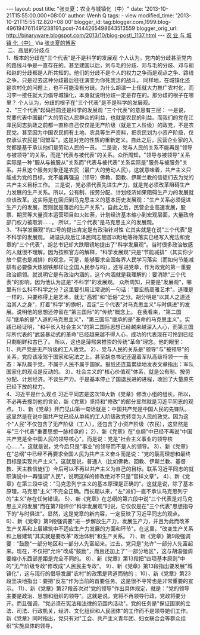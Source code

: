 --- layout: post title: "张炎夏：农业与城镇化（中）" date:
'2013-10-21T15:55:00.000+08:00' author: Wenh Q tags: - view
modified\_time: '2013-10-21T15:55:12.820+08:00' blogger\_id:
tag:blogger.com,1999:blog-4961947611491238191.post-7444265498643513559
blogger\_orig\_url:
http://binaryware.blogspot.com/2013/10/blog-post\_1137.html ---
[农 业 与 城 镇
化（中）](http://zhangyanxiavip.blog.sohu.com/280387187.html)
Via [张炎夏的博客](http://zhangyanxiavip.blog.sohu.com/)
  \
 二、高层的分歧点
\
1、根本的分歧在"三个代表"是不是科学的发展观
个人认为，党内的分歧甚至党内的路线斗争是一直存在的。甚至建国以后，刘与毛的分歧、邓与毛的分歧、邓与胡和赵的分歧都是人所共知的。他们的分歧不是个人的权力之争而是观点之争、路线之争。只是过去这种分歧最后往往演变为你死我活的战斗。
同样地，在城镇化还是农村化的问题上，也不可能没有分歧。为什么胡温一上任就大力推广农村化，而习李一接任就大力倡导城镇化，本身就说明分歧一定是存在的。那分歧的根子在哪里？
个人认为，分歧的根子在"三个代表"是不是科学的发展观。
\
2、"三个代表"起码目前还是科学的发展观
"三个代表"的意思有三层：
一是说，党要代表中国最广大的劳动人民群众的利益，也就是农民的利益。而我们的党在江泽民同志执政之前都一直称自己仅仅是无产阶级（就是工人阶级）的政党，不是农民党。甚至因为中国农民拥有土地、农具等生产资料，把农民划为小资产阶级，仅仅承认农民是"同盟军"。这是对党的性质的重新定义。自此之后，民营企业家的入党都是基于承认他们是劳动人民的一员。
二是说，党与人民的关系不能再是"领导与被领导"的关系，而是"代表与被代表"的关系。众所周知，"领导与被领导"关系实际是一种"服从与被服从"关系而"代表与被代表"关系实际是"服务与被服务"关系。并且这个服务对象还是农民（最广大的劳动人民）。这就意味着，共产主义只能成为党的目标，党不能再强迫（领导）佛教、回教、伊斯兰教的信徒们去为党的共产主义目标工作。
三是说，党必须代表先进生产力，就是党必须改革阻碍生产力发展的生产关系。所以，公有制、按劳分配、计划经济如果阻碍生产力的发展就应该改革。这实际是在回归到马克思主义的基本历史发展观："生产关系必须促进生产力的发展，否则就是落后的生产关系"。自此之后，民营企业高速发展，股票、期货等大量资本运营项目如火如荼，计划经济基本缩小到宏观层面，大量政府部门权力被取消……。
所以，"三个代表"是马克思主义的发展观。
\
3、"科学发展观"的口号的提出肯定是有政治针对性
它其实就是在说"三个代表"是不科学的发展观。
胡温执政后江泽民同志翘首以盼地等待落实已经写入宪法和党章的"三个代表"，胡总书记却大跌眼镜地提出了"科学发展观"。当时很多政治敏感的人就很不理解。因为按照官方的解释，"科学发展观"只是"节能减排"（其实你少放个屁也是减排）的观念。可是，能够要求全国各界人民学习落实（而如何节能减排有必要像大炼钢铁那样让全国人民参与吗），还写进党章，作为政党的第一重要政治纲领。就说明它是有政治内涵的，这个内涵就是我理解的：要消除"三个代表"的影响，因为他认为这是"不科学"的发展观。
众所周知，只要是"发展观"，哪里有什么科不科学之分？这里要引用江常说的一句话："要宏扬高雅艺术"。道理是一样的，只要称得上是艺术，就无"高雅"和"低俗"之分。胡分明是"以其人之道还治其人之身"，打着"科学"的旗帜，否定"三个代表"对马克思主义"与时俱进"的发展。说明他的思想还停留在"第三国际"的"传统"概念上。
在我看来，"第二国际"继承的是"人道的马克思主义"，"第三国际"继承的是"革命的马克思主义"。实践已经证明，"和平长入社会主义"的第二国际思想已经越来越深入人心，而第三国际所代表的"武装暴动式的革命"已经越来越不得人心，成功的代表现在可怜到已经只剩朝鲜和古巴了。
所以，这也是薄熙来推崇的传统"革命"理念。他的眼里：
1）、共产党是无产阶级的工人政党。
2）、党与人民的关系是"领导"与"被领导"的关系，党应该凌驾于国家和宪法之上。甚至胡总书记还逼着军队高级将领一一表态：军队属于党。不属于人民不属于国家。报纸还连篇累牍地发表文章指出：军队国家化的观点是反动的。
3）、社会主义的"核心价值观"体系，就是公有制、按劳分配、计划经济。不谈生产力。于是基本停止了国退民进的进程，收回了大量原先已经下放的权力。
\
4、习近平是什么观点
习近平同志是这次18大新《党章》修改小组的组长。所以，不必再去搜刮他的言论，新《党章》坚持和"修改"的部分显然就是习近平同志的观点。
1）、新《党章》开门见山第一句话就是：中国共产党是中国人民的先锋队。这显然是在说中国共产党已经从单纯的工人阶级政党转变为人民的政党。因为这个"人民"不仅包含了无产阶级（工人），还包含了小资产阶级（农民），这显然是与"三个代表"重要思想一脉相承的；
2）、新《党章》在"总纲"中已经不再说"中国共产党是全中国人民的领导核心"，而是说：党是"社会主义事业的领导核心……"。这就是说，党今后只是"事业"的领导而不是人的领导。
3）、新《党章》在"总纲"中已经不再要求全国人民为共产主义奋斗而是说："党的最高理想和最终目标是实现共产主义"。这就是说，普通人（比如佛教、回教、伊斯兰教、基督教、天主教信徒们）今后可以不再以共产主义为自己的目标。联系习近平同志的就职演说中一再强调"人民"，说明这样的修改绝对不只是"官样文章"。
4）、新《党章》在第三段中说："马克思列宁主义的基本原理是正确的"。这就是说，除了基本原理，马克思"主义"不完全正确。而长期以来，"左"派们一直不承认马克思列宁的"主义"存在任何错误。
5）、新《党章》在总纲的第六段中说"三个代表是对马克思主义的发展"而在第7段评价"科学发展观"时说，它仅仅是在"三个代表"思想指导下的"与时俱进"。显然，这是党章的新内容，一定反映了习近平同志的观点。
6）、新《党章》第9段强调要"进一步解放生产力，发展生产力，并且为此而改革生产关系和上层建筑中不适应生产力发展的方面和环节"。在这里，"改变生产关系和上层建筑"其实就是要改革"政治体制"和生产关系。
7）、新《党章》第9段强调要："鼓励"一部分地区和一部分人先富起来。过去，党只是"允许"一部分人先富起来。现在，不仅把"允许"改成"鼓励"，而且还加上了"一部分地区"，这与胡温强调要缩小东西部差距是完全不同的。
8）、新《党章》第13段把"四项基本原则"中的"无产阶级专政"修改成"人民民主专政"。
9）、新《党章》第13段指出要发展"城镇化"，这与现行的倡导发展"农村"的政策是背道而驰的；
10）、新《党章》第23段坚决地指出：要把"反左"作为当前的首要任务。这是很不寻常也是非常重要的宣示。
11）、新《党章》第27段首次对"党的领导"作出具体规定，就是："党的领导主要是政治、思想和组织的领导"。这就是说，党将不再领导行政，党政将要分开。而且强调，"党必须在宪法和法律的范围内活动"。党的任务是"保证国家的立法、司法、行政机关，经济、文化组织和人民团体"的工作而不是领导她们工作。新《党章》同时指出，党只有对"工会、共产主义青年团、妇女联合会等群众组织"实施具体的领导，
